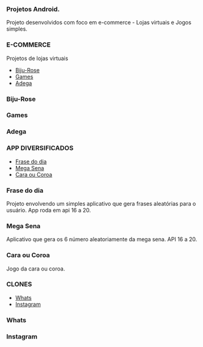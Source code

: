 ### Projetos Android.

Projeto desenvolvidos com foco em e-commerce - Lojas virtuais e Jogos simples.

### E-COMMERCE
Projetos de lojas virtuais

- [Biju-Rose ](#biju-rose)
- [Games ](#games)
- [Adega](#adega)

### Biju-Rose
### Games
### Adega

### APP DIVERSIFICADOS

- [Frase do dia](#frase-do-dia)
- [Mega Sena](#mega-sena)
- [Cara ou Coroa](#cara-ou-coroa)


### Frase do dia
  Projeto envolvendo um simples aplicativo que gera frases aleatórias para o usuário. App roda em api 16 a 20. 
### Mega Sena
  Aplicativo que gera os 6 número aleatoriamente da mega sena. API 16 a 20.
### Cara ou Coroa
  Jogo da cara ou coroa.


### CLONES
- [Whats](#whats)
- [Instagram](#instagram)
### Whats
### Instagram

